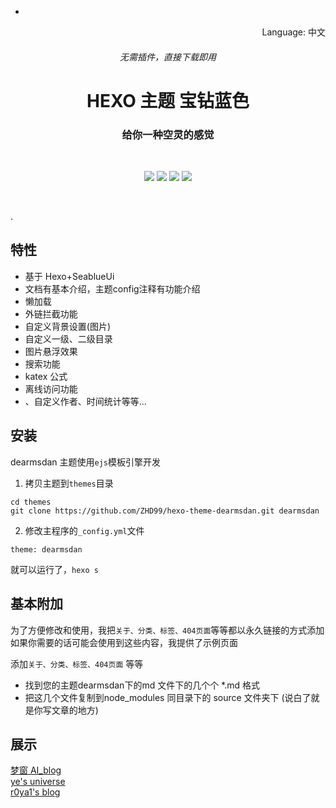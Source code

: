 * 

<div align="right">
  Language:
  中文
</div>
<p align="center">
  </p>
<p align="center">
  </p>
<h6 align="center">无需插件，直接下载即用 </h6>
<h1 align="center">HEXO 主题 宝钻蓝色 </h1>
<h3 align="center">给你一种空灵的感觉 </h3><br/>
<p align="center">
   <a href="https://nodejs.org"><img src="https://img.shields.io/badge/node-%3E= v10-green?style=flat-square"></a>
  <a href="https://hexo.io"><img src="https://img.shields.io/badge/hexo-%3E=4.0.0-blue?style=flat-square&logo=hexo"></a>
  <a href="https://github.com/ZHD99/hexo-theme-dearmsdan/blob/master/LICENSE"><img src="https://img.shields.io/badge/license-%20MIT -orange?style=flat-square&logo=gnu"></a>
 <a href="https://codeload.github.com/ZHD99/hexo-theme-dearmsdan/zip/master"><img src="https://img.shields.io/badge/downloads-1.2MB-brightgreen?style=flat-square"></a> 
  <br/>
</p>
<br/>

.  <br/>

## 特性

- 基于 Hexo+SeablueUi
- 文档有基本介绍，主题config注释有功能介绍
- 懒加载
- 外链拦截功能
- 自定义背景设置(图片)
- 自定义一级、二级目录
- 图片悬浮效果 
- 搜索功能
- katex 公式
- 离线访问功能
- 、自定义作者、时间统计等等...

## 安装

dearmsdan 主题使用`ejs`模板引擎开发

1. 拷贝主题到`themes`目录

```
cd themes
git clone https://github.com/ZHD99/hexo-theme-dearmsdan.git dearmsdan
```

2. 修改主程序的`_config.yml`文件

```
theme: dearmsdan
```

就可以运行了，`hexo s`



## 基本附加

为了方便修改和使用，我把`关于、分类、标签、404页面`等等都以永久链接的方式添加  
如果你需要的话可能会使用到这些内容，我提供了示例页面 

添加`关于、分类、标签、404页面` 等等

- 找到您的主题dearmsdan下的md 文件下的几个个 *.md 格式 
- 把这几个文件复制到node_modules  同目录下的 source 文件夹下 (说白了就是你写文章的地方)


## 展示

 [梦窗 AI_blog](https://mymengchuang.gitee.io/)    
 [ ye\'s universe](https://beamaster.top/)   
[ r0ya1\'s blog](https://r0ya1.gitee.io/)     





</div>
